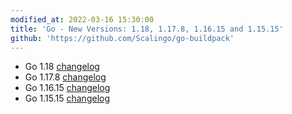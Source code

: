 ```yaml
---
modified_at: 2022-03-16 15:30:00
title: 'Go - New Versions: 1.18, 1.17.8, 1.16.15 and 1.15.15'
github: 'https://github.com/Scalingo/go-buildpack'
---
```


* Go 1.18 [changelog](https://go.dev/doc/devel/release#go1.18)
* Go 1.17.8 [changelog](https://go.dev/doc/devel/release#go1.17)
* Go 1.16.15 [changelog](https://go.dev/doc/devel/release#go1.16)
* Go 1.15.15 [changelog](https://go.dev/doc/devel/release#go1.15)
